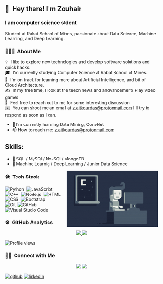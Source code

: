 ## 👋 &nbsp;Hey there! I'm Zouhair

### I am computer science stdent
Student at Rabat School of Mines, passionate about Data Science, Machine Learning, and Deep Learning.

### 👨🏻‍💻 &nbsp;About Me

💡 &nbsp;I like to explore new technologies and develop software solutions and quick hacks.\
🎓 &nbsp;I'm currently studying Computer Science at Rabat School of Mines.\
🌱 &nbsp;I'm on track for learning more about Artificial Intelligence, and bit of Cloud Architecture.\
✍️ &nbsp;In my free time, I look at the teech news and andvancement/ Play video games\
💬 &nbsp;Feel free to reach out to me for some interesting discussion.\
✉️ &nbsp;You can shoot me an email at z.aitkourdas@protonmail.com I'll try to respond as soon as I can.
<!--
📄 &nbsp;Please have a look at my [Résumé](https://www.adityavsingh.com/resume.html) for more details about me. I'm open to feedback and suggestions!
-->

- 🌱 I’m currently learning Data Mining, ConvNet 
- 📫 How to reach me: z.aitkourdas@protonmail.com 

## Skills: 
* 💽 SQL / MySQl / No-SQl / MongoDB
* 🧠 Machine Learnig / Deep Learning / Junior Data Science


<!-- [![Top Langs](https://github-readme-stats.vercel.app/api/top-langs/?username=z-aitkourdas)](https://github.com/anuraghazra/github-readme-stats) -->

<!-- ![GitHub stats](https://github-readme-stats.vercel.app/api?username=z-aitkourdas&show_icons=true)  -->

<!-- ![GitHub Activity Graph](https://activity-graph.herokuapp.com/graph?username=z-aitkourdas)  -->



<img alt="Night Coding" src="https://github.com/z-aitkourdas/z-aitkourdas/blob/main/Night-Coding.gif" align="right"/>

### 🛠 &nbsp;Tech Stack

![Python](https://img.shields.io/badge/-Python-333333?style=flat&logo=python)&nbsp;
![JavaScript](https://img.shields.io/badge/-JavaScript-333333?style=flat&logo=javascript)&nbsp;
![C++](https://img.shields.io/badge/-C++-333333?style=flat&logo=C%2B%2B&logoColor=00599C)&nbsp;
![Node.js](https://img.shields.io/badge/-Node.js-333333?style=flat&logo=node.js)&nbsp;
![HTML](https://img.shields.io/badge/-HTML-333333?style=flat&logo=HTML5)&nbsp;
![CSS](https://img.shields.io/badge/-CSS-333333?style=flat&logo=CSS3&logoColor=1572B6)&nbsp;
![Bootstrap](https://img.shields.io/badge/-Bootstrap-333333?style=flat&logo=bootstrap&logoColor=563D7C)\
![Git](https://img.shields.io/badge/-Git-333333?style=flat&logo=git)&nbsp;
![GitHub](https://img.shields.io/badge/-GitHub-333333?style=flat&logo=github)&nbsp;
![Visual Studio Code](https://img.shields.io/badge/-Visual%20Studio%20Code-333333?style=flat&logo=visual-studio-code&logoColor=007ACC)&nbsp;
<!-- 
![Java](https://img.shields.io/badge/-Java-333333?style=flat&logo=Java&logoColor=FFA518)&nbsp; 
![R (Statistics)](https://img.shields.io/badge/-R-333333?style=flat&logo=R&logoColor=276DC3)\
![React](https://img.shields.io/badge/-React-333333?style=flat&logo=react)&nbsp;
![InDesign](https://img.shields.io/badge/-InDesign-333333?style=flat&logo=adobe-indesign)
![RStudio](https://img.shields.io/badge/-RStudio-333333?style=flat&logo=rstudio)&nbsp;
![Eclipse](https://img.shields.io/badge/-Eclipse-333333?style=flat&logo=eclipse-ide&logoColor=2C2255)\
![Markdown](https://img.shields.io/badge/-Markdown-333333?style=flat&logo=markdown)\
![Illustrator](https://img.shields.io/badge/-Illustrator-333333?style=flat&logo=adobe-illustrator)&nbsp;
![Photoshop](https://img.shields.io/badge/-Photoshop-333333?style=flat&logo=adobe-photoshop)&nbsp;
-->

### ⚙️ &nbsp;GitHub Analytics

<p align="center">
<a href="https://github.com/z-aitkourdas">
  <img height="180em" src="https://github-readme-stats-eight-theta.vercel.app/api?username=z-aitkourdas&show_icons=true&theme=vue-dark&include_all_commits=true&count_private=true" />
  <img height="180em" src="https://github-readme-stats-eight-theta.vercel.app/api/top-langs/?username=z-aitkourdas&langs_count=5&layout=compact&theme=vue-dark" />
</a>
</p>  

![Profile views](https://gpvc.arturio.dev/z-aitkourdas)  

### 🤝🏻 &nbsp;Connect with Me

<p align="center">
<a href="https://linkedin.com/in/zouhair-ait-kourdas"><img src="https://img.shields.io/badge/-Zouhair%20AIT%20KOURDAS-0077B5?style=flat-square&logo=Linkedin&logoColor=white"/></a>
<a href="mailto:z.aitkourdas@protonmail.com"><img src="https://img.shields.io/badge/-z.aitkourdas@protonmail.com-D14836?style=flat-square&logo=Gmail&logoColor=white"/></a>
</p>  


[<img src='https://cdn.jsdelivr.net/npm/simple-icons@3.0.1/icons/github.svg' alt='github' height='40'>](https://github.com/z-aitkourdas)  [<img src='https://cdn.jsdelivr.net/npm/simple-icons@3.0.1/icons/linkedin.svg' alt='linkedin' height='40'>](https://www.linkedin.com/in/zouhair-ait-kourdas/)  
